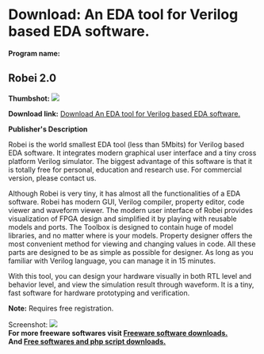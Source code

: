 # Download: An EDA tool for Verilog based EDA software.

**Program name:**

## Robei 2.0

  
**Thumbshot:** ![](http://www.freewarefiles.com/screenshot/robei2_md.jpg)   
  
**Download link:** [Download An EDA tool for Verilog based EDA software.](http://freesoftwares.boysofts.com/Robei_program_70467.html)  
  


**Publisher's Description**  
  


Robei is the world smallest EDA tool (less than 5Mbits) for Verilog based EDA software. It integrates modern graphical user interface and a tiny cross platform Verilog simulator. The biggest advantage of this software is that it is totally free for personal, education and research use. For commercial version, please contact us. 

Although Robei is very tiny, it has almost all the functionalities of a EDA software. Robei has modern GUI, Verilog compiler, property editor, code viewer and waveform viewer. The modern user interface of Robei provides visualization of FPGA design and simplified it by playing with reusable models and ports. The Toolbox is designed to contain huge of model libraries, and no matter where is your models. Property designer offers the most convenient method for viewing and changing values in code. All these parts are designed to be as simple as possible for designer. As long as you familiar with Verilog language, you can manage it in 15 minutes.

With this tool, you can design your hardware visually in both RTL level and behavior level, and view the simulation result through waveform. It is a tiny, fast software for hardware prototyping and verification.

**Note:** Requires free registration.

  
  
Screenshot: ![](http://www.freewarefiles.com/screenshot/robei2.jpg)   
**For more freeware softwares visit [Freeware software downloads.](http://freesoftwares.boysofts.com/)**   
**And [Free softwares and php script downloads.](http://www.boysofts.com/)**
